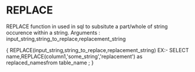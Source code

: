 # REPLACE

REPLACE function in used in sql to subsitute a part/whole of string occurence within a string.
Arguments : input_string,string_to_replace,replacement_string

{
    REPLACE(input_string,string_to_replace,replacement_string)
    EX:-
    SELECT name,REPLACE(column1,'some_string','replacement') as
    replaced_namesfrom table_name ;
}
